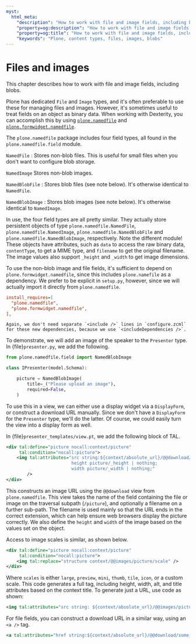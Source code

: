 ```yaml
---
myst:
  html_meta:
    "description": "How to work with file and image fields, including blobs, in Plone content types"
    "property=og:description": "How to work with file and image fields, including blobs, in Plone content types"
    "property=og:title": "How to work with file and image fields, including blobs, in Plone content types"
    "keywords": "Plone, content types, files, images, blobs"
---
```


# Files and images

This chapter describes how to work with file and image fields, including blobs.

Plone has dedicated `File` and `Image` types, and it's often preferable to use these for managing files and images.
However, it's sometimes useful to treat fields on an object as binary data.
When working with Dexterity, you can accomplish this by using [`plone.namedfile`](https://pypi.org/project/plone.namedfile/) and [`plone.formwidget.namedfile`](https://pypi.org/project/plone.formwidget.namedfile/).

The `plone.namedfile` package includes four field types, all found in the `plone.namedfile.field` module.

`NamedFile`
:   Stores non-blob files.
    This is useful for small files when you don't want to configure blob storage.

`NamedImage`
    Stores non-blob images.

`NamedBlobFile`
:   Stores blob files (see note below).
    It's otherwise identical to `NamedFile`.

`NamedBlobImage`
:   Stores blob images (see note below).
    It's otherwise identical to `NamedImage`.

In use, the four field types are all pretty similar.
They actually store persistent objects of type `plone.namedfile.NamedFile`, `plone.namedfile.NamedImage`, `plone.namedfile.NamedBlobFile` and `plone.namedfile.NamedBlobImage`, respectively.
Note the different module!
These objects have attributes, such as `data` to access the raw binary data, `contentType`, to get a MIME type, and `filename` to get the original filename.
The image values also support `_height` and `_width` to get image dimensions.

To use the non-blob image and file fields, it's sufficient to depend on `plone.formwidget.namedfile`, since this includes `plone.namefile` as a dependency.
We prefer to be explicit in `setup.py`, however, since we will actually import it directly from `plone.namedfile`.

```ini
install_requires=[
  "plone.namedfile",
  "plone.formwidget.namedfile",
],
```

```{note}
Again, we don't need separate `<include />` lines in `configure.zcml` for these new dependencies, because we use `<includeDependencies />`.
```

To demonstrate, we will add an image of the speaker to the `Presenter` type.
In {file}`presenter.py`, we add the following.

```python
from plone.namedfile.field import NamedBlobImage

class IPresenter(model.Schema):

    picture = NamedBlobImage(
        title=_("Please upload an image"),
        required=False,
    )
```

To use this in a view, we can either use a display widget via a `DisplayForm`, or construct a download URL manually.
Since we don't have a `DisplayForm` for the `Presenter` type, we'll do the latter.
Of course, we could easily turn the view into a display form as well.

In {file}`presenter_templates/view.pt`, we add the following block of TAL.

```xml
<div tal:define="picture nocall:context/picture"
     tal:condition="nocall:picture">
    <img tal:attributes="src string:${context/absolute_url}/@@download/picture/${picture/filename};
                         height picture/_height | nothing;
                         width picture/_width | nothing;"
        />
</div>
```

This constructs an image URL using the `@@download` view from `plone.namedfile`.
This view takes the name of the field containing the file or image on the traversal subpath (`/picture`), and optionally a filename on a further sub-path.
The filename is used mainly so that the URL ends in the correct extension, which can help ensure web browsers display the picture correctly.
We also define the `height` and `width` of the image based on the values set on the object.

Access to image scales is similar, as shown below.

```xml
<div tal:define="picture nocall:context/picture"
     tal:condition="nocall:picture">
    <img tal:replace="structure context/@@images/picture/scale" />
</div>
```

Where `scales` is either `large`, `preview`, `mini`, `thumb`, `tile`, `icon`, or a custom scale.
This code generates a full tag, including height, width, alt, and title attributes based on the context title.
To generate just a URL, use code as shown:

```xml
<img tal:attributes="src string: ${context/absolute_url}/@@images/picture/scale" />
```

For file fields, you can construct a download URL in a similar way, using an `<a />` tag.

```xml
<a tal:attributes="href string:${context/absolute_url}/@@download/some_field/${context/some_field/filename}" />
```
